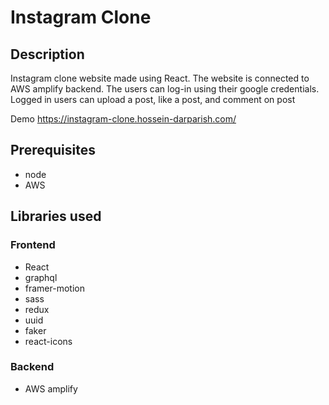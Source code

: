 # Instagram Clone

## Description

Instagram clone website made using React. The website is connected to AWS amplify backend. The users can log-in using their google credentials. Logged in users can upload a post, like a post, and comment on post

Demo
https://instagram-clone.hossein-darparish.com/

## Prerequisites
- node
- AWS

## Libraries used

### Frontend
- React
- graphql
- framer-motion
- sass
- redux
- uuid
- faker
- react-icons


### Backend
- AWS amplify
